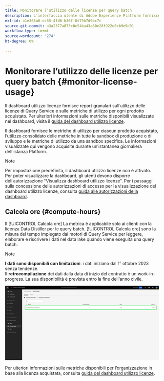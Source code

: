 ```yaml
---
title: Monitorare l’utilizzo delle licenze per query batch
description: L’interfaccia utente di Adobe Experience Platform fornisce una dashboard tramite la quale puoi visualizzare informazioni importanti sull’utilizzo delle licenze di Data Distiller da parte della tua organizzazione.
exl-id: a1e365a0-cc65-4fd6-b36f-8d79b7d9ec7c
source-git-commit: a3a2377a873c0e54ba43a60e28f922e0cb9e9d01
workflow-type: tm+mt
source-wordcount: '274'
ht-degree: 0%

---
```


# Monitorare l’utilizzo delle licenze per query batch {#monitor-license-usage}

Il dashboard utilizzo licenze fornisce report granulari sull’utilizzo delle licenze di Query Service e sulle metriche di utilizzo per ogni prodotto acquistato. Per ulteriori informazioni sulle metriche disponibili visualizzate nel dashboard, visita il [guida del dashboard utilizzo licenze](../../dashboards/guides/license-usage.md#available-metrics).

Il dashboard fornisce le metriche di utilizzo per ciascun prodotto acquistato, l’utilizzo consolidato delle metriche in tutte le sandbox di produzione o di sviluppo e le metriche di utilizzo da una sandbox specifica. Le informazioni visualizzate qui vengono acquisite durante un’istantanea giornaliera dell’istanza Platform.

>[!NOTE]
>
>Per impostazione predefinita, il dashboard utilizzo licenze non è attivato. Per poter visualizzare la dashboard, gli utenti devono disporre dell’autorizzazione &quot;Visualizza dashboard utilizzo licenze&quot;. Per i passaggi sulla concessione delle autorizzazioni di accesso per la visualizzazione del dashboard utilizzo licenze, consulta [guida alle autorizzazioni della dashboard](../../dashboards/permissions.md).

## Calcola ore {#compute-hours}

Il [!UICONTROL Calcola ore] La metrica è applicabile solo ai clienti con la licenza Data Distiller per le query batch. [!UICONTROL Calcola ore] sono la misura del tempo impiegato dai motori di Query Service per leggere, elaborare e riscrivere i dati nel data lake quando viene eseguita una query batch.

>[!NOTE]
>
>**I dati sono disponibili con limitazioni**: i dati iniziano dal 1° ottobre 2023 senza tendenze.<br>Il **retrocompilazione** dei dati dalla data di inizio del contratto è un work-in-progress. La sua disponibilità è prevista entro la fine dell&#39;anno civile.

![Dashboard di utilizzo della licenza con la metrica ore di calcolo evidenziata.](../images/data-distiller/compute-hours.png)

Per ulteriori informazioni sulle metriche disponibili per l’organizzazione in base alla licenza acquistata, consulta [guida del dashboard utilizzo licenze](../../dashboards/guides/license-usage.md).

